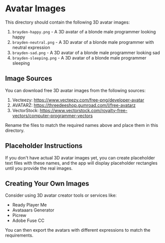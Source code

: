 # Avatar Images

This directory should contain the following 3D avatar images:

1. `brayden-happy.png` - A 3D avatar of a blonde male programmer looking happy
2. `brayden-neutral.png` - A 3D avatar of a blonde male programmer with neutral expression
3. `brayden-sad.png` - A 3D avatar of a blonde male programmer looking sad
4. `brayden-sleeping.png` - A 3D avatar of a blonde male programmer sleeping

## Image Sources

You can download free 3D avatar images from the following sources:

1. Vecteezy: https://www.vecteezy.com/free-png/developer-avatar
2. AVATARZ: https://threedeeshop.gumroad.com/l/free-avatarz
3. VectorStock: https://www.vectorstock.com/royalty-free-vectors/computer-programmer-vectors

Rename the files to match the required names above and place them in this directory.

## Placeholder Instructions

If you don't have actual 3D avatar images yet, you can create placeholder text files with these names, and the app will display placeholder rectangles until you provide the real images.

## Creating Your Own Images

Consider using 3D avatar creator tools or services like:
- Ready Player Me
- Avataaars Generator 
- Picrew
- Adobe Fuse CC

You can then export the avatars with different expressions to match the requirements. 